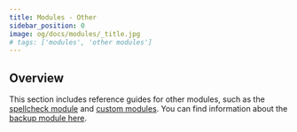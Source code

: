 ```yaml
---
title: Modules - Other
sidebar_position: 0
image: og/docs/modules/_title.jpg
# tags: ['modules', 'other modules']
---
```



## Overview

This section includes reference guides for other modules, such as the [spellcheck module](./spellcheck.md) and [custom modules](./custom-modules.md). You can find information about the [backup module here](../../configuration/backups.md).
<!-- TODO: Consider adding references for the backup module here -->
